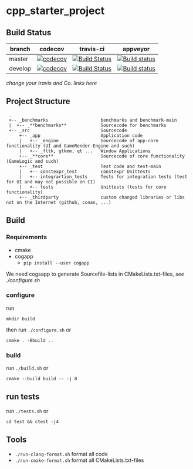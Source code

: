# cpp_starter_project

## Build Status

| branch | codecov | travis-ci | appveyor |
|--------|---------|-----------|----------|
| master | [![codecov](https://codecov.io/gh/abeimler/cpp_starter_project/branch/master/graph/badge.svg)](https://codecov.io/gh/abeimler/cpp_starter_project) | [![Build Status](https://travis-ci.org/abeimler/cpp_starter_project.svg?branch=master)](https://travis-ci.org/abeimler/cpp_starter_project) | [![Build status](https://ci.appveyor.com/api/projects/status/7kk70jwamualyk72/branch/master?svg=true)](https://ci.appveyor.com/project/abeimler/cpp-starter-project/branch/master) |
| develop | [![codecov](https://codecov.io/gh/abeimler/cpp_starter_project/branch/develop/graph/badge.svg)](https://codecov.io/gh/abeimler/cpp_starter_project) | [![Build Status](https://travis-ci.org/abeimler/cpp_starter_project.svg?branch=develop)](https://travis-ci.org/abeimler/cpp_starter_project) | [![Build status](https://ci.appveyor.com/api/projects/status/7kk70jwamualyk72/branch/develop?svg=true)](https://ci.appveyor.com/project/abeimler/cpp-starter-project/branch/develop) |

_change your travis and Co. links here_

## Project Structure

```
 .
 +-- _benchmarks                    benchmarks and benchmark-main
 |  +-- _**benchmarks**             Sourcecode for benchmarks
 +-- _src                           Sourcecode
     +-- _app                       Application code
     |   +-- _engine                Sourcecode of app-core functionality (UI and GameRender-Engine and such)
     |   +-- _fltk, gtkmm, qt ...   Window Applications
     +-- _**core**                  Sourcecode of core functionality (GameLogic and such)
     +-- _test                      Test code and test-main
     |   +-- constexpr_test         constexpr Unittests
     |   +-- integrartion_tests     Tests for integration tests (test for UI and may not possible on CI)
     |   +-- tests                  Unittests (tests for core functionality)
     +-- _thirdparty                custom changed libraries or libs not on the Internet (github, conan, ...)
```

## Build

### Requirements

 - cmake
 - cogapp   
   - `pip install --user cogapp`

We need cogsapp to generate Sourcefile-lists in CMakeLists.txt-files, _see ./configure.sh_

### configure

run 
```
mkdir build
``` 
then run `./configure.sh` or 
```
cmake . -Bbuild ..
```

### build

run `./build.sh` or 
```
cmake --build build -- -j 8
```

## run tests

run `./tests.sh` or 
```
cd test && ctest -j4
```


## Tools

 - `./run-clang-format.sh` format all code
 - `./run-cmake-format.sh` format all CMakeLists.txt-files
  
